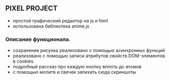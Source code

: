
## PIXEL PROJECT
- простой графический редактор на js и html
- использована библиотека anime.js
### Описание функционала.
- сохранение рисунка реализовано с помощью асинхронных функций 
- реализовано с помощью записи атрибутов свойств DOM-элементов в cookies
- подробный рассказ про каждую кнопку вплоть до атомов
- с помощью молитв и свечек запихать сюда скриншоты
